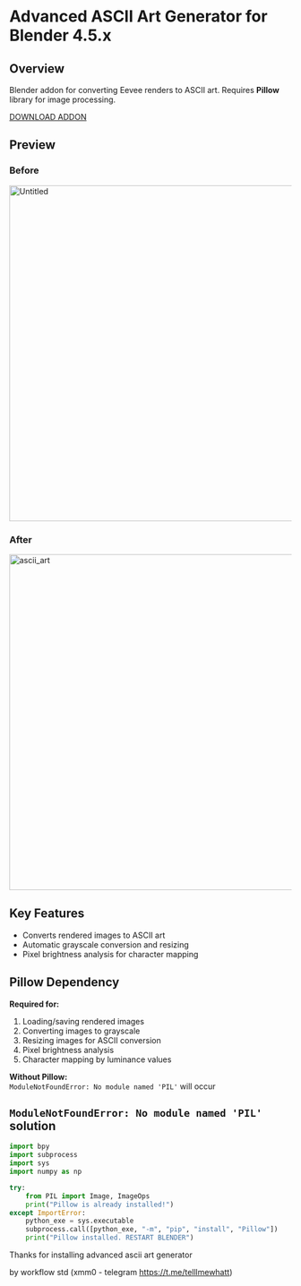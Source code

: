 # Advanced ASCII Art Generator for Blender 4.5.x

## Overview
Blender addon for converting Eevee renders to ASCII art. Requires **Pillow** library for image processing. 

[DOWNLOAD ADDON](https://github.com/workflowstd/Advanced-ASCII-art-generator/releases/download/Release/advanced_ascii_art_generator.zip)

## Preview
### Before
<img width="600" height="600" alt="Untitled" src="https://github.com/user-attachments/assets/9a5858ba-d050-418d-b66b-95e2aa4a8268" />

### After
<img width="600" height="600" alt="ascii_art" src="https://github.com/user-attachments/assets/55c22018-fcfa-4568-b7aa-1da59da7428e" />

## Key Features
- Converts rendered images to ASCII art
- Automatic grayscale conversion and resizing
- Pixel brightness analysis for character mapping

## Pillow Dependency
**Required for:**
1. Loading/saving rendered images
2. Converting images to grayscale
3. Resizing images for ASCII conversion
4. Pixel brightness analysis
5. Character mapping by luminance values

**Without Pillow:**  
`ModuleNotFoundError: No module named 'PIL'` will occur

## `ModuleNotFoundError: No module named 'PIL'` solution
```python
import bpy
import subprocess
import sys
import numpy as np

try:
    from PIL import Image, ImageOps
    print("Pillow is already installed!")
except ImportError:
    python_exe = sys.executable
    subprocess.call([python_exe, "-m", "pip", "install", "Pillow"])
    print("Pillow installed. RESTART BLENDER")
```

Thanks for installing advanced ascii art generator 

by workflow std
(xmm0 - telegram https://t.me/telllmewhatt)




